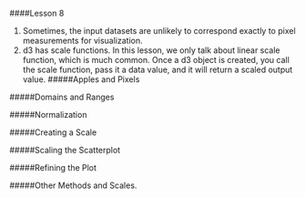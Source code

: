 ####Lesson 8
1. Sometimes, the input datasets are unlikely to correspond exactly to pixel measurements for visualization. 
2. d3 has scale functions. In this lesson, we only talk about linear scale function, which is much common. Once a d3 object is created, you call the scale function, pass it a data value, and it will return a scaled output value. 
#####Apples and Pixels

#####Domains and Ranges

#####Normalization

#####Creating a Scale

#####Scaling the Scatterplot

#####Refining the Plot

#####Other Methods and Scales. 
